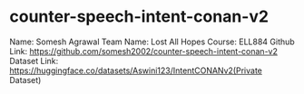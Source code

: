 # counter-speech-intent-conan-v2

Name: Somesh Agrawal
Team Name: Lost All Hopes
Course: ELL884
Github Link: https://github.com/somesh2002/counter-speech-intent-conan-v2
Dataset Link: https://huggingface.co/datasets/Aswini123/IntentCONANv2(Private Dataset)

